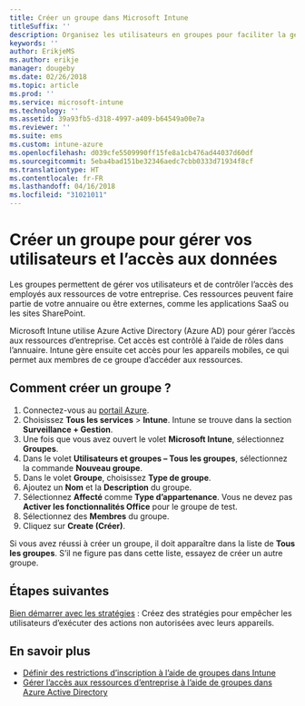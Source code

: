 ```yaml
---
title: Créer un groupe dans Microsoft Intune
titleSuffix: ''
description: Organisez les utilisateurs en groupes pour faciliter la gestion des stratégies et des applications auxquelles ils ont accès.
keywords: ''
author: ErikjeMS
ms.author: erikje
manager: dougeby
ms.date: 02/26/2018
ms.topic: article
ms.prod: ''
ms.service: microsoft-intune
ms.technology: ''
ms.assetid: 39a93fb5-d318-4997-a409-b64549a00e7a
ms.reviewer: ''
ms.suite: ems
ms.custom: intune-azure
ms.openlocfilehash: d039cfe5509990ff15fe8a1cb476ad44037d60df
ms.sourcegitcommit: 5eba4bad151be32346aedc7cbb0333d71934f8cf
ms.translationtype: HT
ms.contentlocale: fr-FR
ms.lasthandoff: 04/16/2018
ms.locfileid: "31021011"
---
```

# <a name="create-a-group-to-manage-your-users-and-data-access"></a>Créer un groupe pour gérer vos utilisateurs et l’accès aux données

Les groupes permettent de gérer vos utilisateurs et de contrôler l’accès des employés aux ressources de votre entreprise. Ces ressources peuvent faire partie de votre annuaire ou être externes, comme les applications SaaS ou les sites SharePoint.

Microsoft Intune utilise Azure Active Directory (Azure AD) pour gérer l’accès aux ressources d’entreprise. Cet accès est contrôlé à l’aide de rôles dans l’annuaire. Intune gère ensuite cet accès pour les appareils mobiles, ce qui permet aux membres de ce groupe d’accéder aux ressources.

## <a name="how-do-i-create-a-group"></a>Comment créer un groupe ?

1. Connectez-vous au [portail Azure](https://portal.azure.com).
2. Choisissez **Tous les services** > **Intune**. Intune se trouve dans la section **Surveillance + Gestion**.
3. Une fois que vous avez ouvert le volet **Microsoft Intune**, sélectionnez **Groupes**.
4. Dans le volet **Utilisateurs et groupes – Tous les groupes**, sélectionnez la commande **Nouveau groupe**.
5. Dans le volet **Groupe**, choisissez **Type de groupe**.
5. Ajoutez un **Nom** et la **Description** du groupe.
6. Sélectionnez **Affecté** comme **Type d’appartenance**. Vous ne devez pas **Activer les fonctionnalités Office** pour le groupe de test.
7. Sélectionnez des **Membres** du groupe.
7. Cliquez sur **Create (Créer)**.

Si vous avez réussi à créer un groupe, il doit apparaître dans la liste de **Tous les groupes**. S’il ne figure pas dans cette liste, essayez de créer un autre groupe.

## <a name="next-steps"></a>Étapes suivantes

[Bien démarrer avec les stratégies](get-started-policies.md) : Créez des stratégies pour empêcher les utilisateurs d’exécuter des actions non autorisées avec leurs appareils.

## <a name="learn-more"></a>En savoir plus

* [Définir des restrictions d’inscription à l’aide de groupes dans Intune](groups-add.md)
* [Gérer l’accès aux ressources d’entreprise à l’aide de groupes dans Azure Active Directory](https://docs.microsoft.com/azure/active-directory/active-directory-manage-groups)
